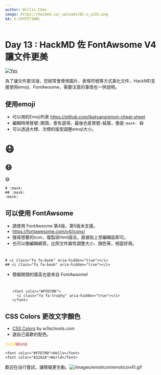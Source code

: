 ```yaml
---
author: Willis Chen
image: https://hackmd.io/_uploads/B1-u_uJZs.png
GA: G-CH7FZ71WRC
---
```


# Day 13 : HackMD 佐 FontAwsome V4 讓文件更美

[![Yes](https://img.youtube.com/vi/0KCJfnhtMaU/0.jpg)](https://www.youtube.com/watch?v=0KCJfnhtMaU)


為了讓文件更活潑，您經常會使用圖片、表情符號等方式美化文件，HackMD支援使用emoji、FontAwsome，需要注意的事情也一併說明。

## 使用emoji

- 可以用的Emoji列表 https://github.com/ikatyang/emoji-cheat-sheet
- 編輯時用冒號`:`開頭，會有選項，最後也是冒號`:`結尾，像是`:mask: `:mask:
- 可以透過大標、次標的版型調整emoji大小。 

# :mask:
## :mask: 
:mask:
```
# :mask:
## :mask: 
:mask:
```


## 可以使用 FontAwsome
- 請使用 FontAwsome 第4版，第5版未支援。
- https://fontawesome.com/v4/icons/
- 搜尋想要的icon，複製該html語法，直接貼上至編輯區即可。
- 也可以像編輯網頁，比照文件屬性調整大小、顏色等，相當好用。

# <i class="fa fa-book" aria-hidden="true"></i>
## <i class="fa fa-book" aria-hidden="true"></i>
```
# <i class="fa fa-book" aria-hidden="true"></i>
## <i class="fa fa-book" aria-hidden="true"></i>
```
- 簡報開頭的獎盃也是來自 FontAwsome!
    # <font color="#FFD700"><i class="fa fa-trophy" aria-hidden="true"></i></font>
    ```htmlembedded
    <font color="#FFD700">
      <i class="fa fa-trophy" aria-hidden="true"></i>
    </font>
    ```

## CSS Colors 更改文字顏色
- [CSS Colors](https://www.w3schools.com/cssref/css_colors.asp)
 by w3schools.com
- 選自己喜歡的配色。

<font color="#FFD700">Hello</font><font color="A52A2A">World</font>

```
<font color="#FFD700">Hello</font>
<font color="A52A2A">World</font>
```

歡迎在自行嘗試，讓簡報更生動。![/images/emoticon/emoticon41.gif](/images/emoticon/emoticon41.gif)

